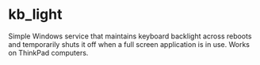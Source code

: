 # kb_light
Simple Windows service that maintains keyboard backlight across reboots and temporarily shuts it off when a full screen application is in use. Works on ThinkPad computers.
